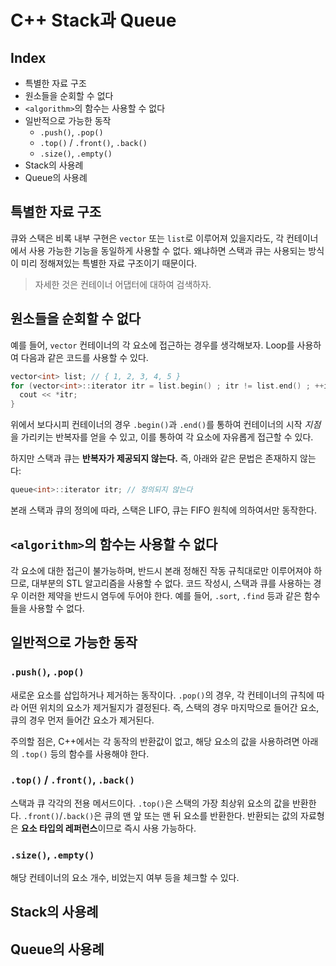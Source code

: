 # C++ Stack과 Queue

## Index
- 특별한 자료 구조
- 원소들을 순회할 수 없다
- `<algorithm>`의 함수는 사용할 수 없다
- 일반적으로 가능한 동작
  - `.push()`, `.pop()`
  - `.top()` / `.front()`, `.back()`
  - `.size()`, `.empty()`
- Stack의 사용례
- Queue의 사용례

## 특별한 자료 구조
큐와 스택은 비록 내부 구현은 `vector` 또는 `list`로 이루어져 있을지라도, 각 컨테이너에서 사용 가능한 기능을 동일하게 사용할 수 없다. 왜냐하면 스택과 큐는 사용되는 방식이 미리 정해져있는 특별한 자료 구조이기 때문이다.

> 자세한 것은 컨테이너 어댑터에 대하여 검색하자.

## 원소들을 순회할 수 없다
예를 들어, `vector` 컨테이너의 각 요소에 접근하는 경우를 생각해보자. Loop를 사용하여 다음과 같은 코드를 사용할 수 있다.

```cpp
vector<int> list; // { 1, 2, 3, 4, 5 }
for (vector<int>::iterator itr = list.begin() ; itr != list.end() ; ++itr) {
  cout << *itr;
}
```

위에서 보다시피 컨테이너의 경우 `.begin()`과 `.end()`를 통하여 컨테이너의 시작 *지점*을 가리키는 반복자를 얻을 수 있고, 이를 통하여 각 요소에 자유롭게 접근할 수 있다.

하지만 스택과 큐는 **반복자가 제공되지 않는다.** 즉, 아래와 같은 문법은 존재하지 않는다:

```cpp
queue<int>::iterator itr; // 정의되지 않는다
```

본래 스택과 큐의 정의에 따라, 스택은 LIFO, 큐는 FIFO 원칙에 의하여서만 동작한다.

## `<algorithm>`의 함수는 사용할 수 없다
각 요소에 대한 접근이 불가능하며, 반드시 본래 정해진 작동 규칙대로만 이루어져야 하므로, 대부분의 STL 알고리즘을 사용할 수 없다. 코드 작성시, 스택과 큐를 사용하는 경우 이러한 제약을 반드시 염두에 두어야 한다. 예를 들어, `.sort`, `.find` 등과 같은 함수들을 사용할 수 없다.

## 일반적으로 가능한 동작
### `.push()`, `.pop()`
새로운 요소를 삽입하거나 제거하는 동작이다. `.pop()`의 경우, 각 컨테이너의 규칙에 따라 어떤 위치의 요소가 제거될지가 결정된다. 즉, 스택의 경우 마지막으로 들어간 요소, 큐의 경우 먼저 들어간 요소가 제거된다.

주의할 점은, C++에서는 각 동작의 반환값이 없고, 해당 요소의 값을 사용하려면 아래의 `.top()` 등의 함수를 사용해야 한다.

### `.top()` / `.front()`, `.back()`
스택과 큐 각각의 전용 메서드이다. `.top()`은 스택의 가장 최상위 요소의 값을 반환한다. `.front()`/`.back()`은 큐의 맨 앞 또는 맨 뒤 요소를 반환한다. 반환되는 값의 자료형은 **요소 타입의 레퍼런스**이므로 즉시 사용 가능하다.

### `.size()`, `.empty()`
해당 컨테이너의 요소 개수, 비었는지 여부 등을 체크할 수 있다.

## Stack의 사용례

## Queue의 사용례
